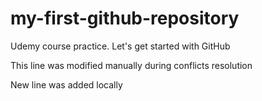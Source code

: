 # my-first-github-repository
Udemy course practice. Let's get started with GitHub

This line was modified manually during conflicts resolution

New line was added locally